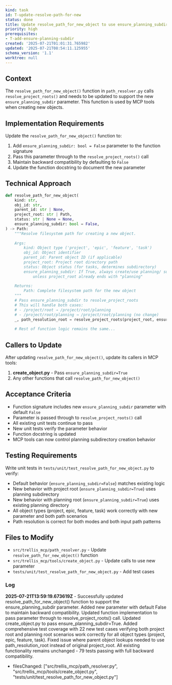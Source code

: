 ```yaml
---
kind: task
id: T-update-resolve-path-for-new
status: done
title: Update resolve_path_for_new_object to use ensure_planning_subdir parameter
priority: high
prerequisites:
- T-add-ensure-planning-subdir
created: '2025-07-21T01:01:31.765982'
updated: '2025-07-21T08:54:11.125955'
schema_version: '1.1'
worktree: null
---
```

## Context

The `resolve_path_for_new_object()` function in `path_resolver.py` calls `resolve_project_roots()` and needs to be updated to support the new `ensure_planning_subdir` parameter. This function is used by MCP tools when creating new objects.

## Implementation Requirements

Update the `resolve_path_for_new_object()` function to:

1. Add `ensure_planning_subdir: bool = False` parameter to the function signature
2. Pass this parameter through to the `resolve_project_roots()` call
3. Maintain backward compatibility by defaulting to `False`
4. Update the function docstring to document the new parameter

## Technical Approach

```python
def resolve_path_for_new_object(
    kind: str,
    obj_id: str,
    parent_id: str | None,
    project_root: str | Path,
    status: str | None = None,
    ensure_planning_subdir: bool = False,
) -> Path:
    """Resolve filesystem path for creating a new object.
    
    Args:
        kind: Object type ('project', 'epic', 'feature', 'task')
        obj_id: Object identifier
        parent_id: Parent object ID (if applicable)
        project_root: Project root directory path
        status: Object status (for tasks, determines subdirectory)
        ensure_planning_subdir: If True, always create/use planning/ subdirectory
            unless project_root already ends with "planning"
    
    Returns:
        Path: Complete filesystem path for the new object
    """
    # Pass ensure_planning_subdir to resolve_project_roots
    # This will handle both cases:
    # - /project/root → /project/root/planning
    # - /project/root/planning → /project/root/planning (no change)
    _, path_resolution_root = resolve_project_roots(project_root, ensure_planning_subdir)
    
    # Rest of function logic remains the same...
```

## Callers to Update

After updating `resolve_path_for_new_object()`, update its callers in MCP tools:

1. **create_object.py** - Pass `ensure_planning_subdir=True`
2. Any other functions that call `resolve_path_for_new_object()`

## Acceptance Criteria

- Function signature includes new `ensure_planning_subdir` parameter with default `False`
- Parameter is passed through to `resolve_project_roots()` call
- All existing unit tests continue to pass
- New unit tests verify the parameter behavior
- Function docstring is updated
- MCP tools can now control planning subdirectory creation behavior

## Testing Requirements

Write unit tests in `tests/unit/test_resolve_path_for_new_object.py` to verify:
- Default behavior (`ensure_planning_subdir=False`) matches existing logic
- New behavior with project root (`ensure_planning_subdir=True`) uses planning subdirectory
- New behavior with planning root (`ensure_planning_subdir=True`) uses existing planning directory
- All object types (project, epic, feature, task) work correctly with new parameter and both path scenarios
- Path resolution is correct for both modes and both input path patterns

## Files to Modify

- `src/trellis_mcp/path_resolver.py` - Update `resolve_path_for_new_object()` function
- `src/trellis_mcp/tools/create_object.py` - Update calls to use new parameter
- `tests/unit/test_resolve_path_for_new_object.py` - Add test cases

### Log


**2025-07-21T13:59:19.673619Z** - Successfully updated resolve_path_for_new_object() function to support the ensure_planning_subdir parameter. Added new parameter with default False to maintain backward compatibility. Updated function implementation to pass parameter through to resolve_project_roots() call. Updated create_object.py to pass ensure_planning_subdir=True. Added comprehensive test coverage with 22 new test cases verifying both project root and planning root scenarios work correctly for all object types (project, epic, feature, task). Fixed issue where parent object lookups needed to use path_resolution_root instead of original project_root. All existing functionality remains unchanged - 79 tests passing with full backward compatibility.
- filesChanged: ["src/trellis_mcp/path_resolver.py", "src/trellis_mcp/tools/create_object.py", "tests/unit/test_resolve_path_for_new_object.py"]